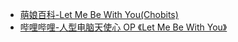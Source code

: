 - [萌娘百科-Let Me Be With You(Chobits)](https://zh.moegirl.org.cn/Let_Me_Be_With_You(Chobits))
- [哔哩哔哩-人型电脑天使心 OP 《Let Me Be With You》](https://www.bilibili.com/video/BV1ws411D7z1)
